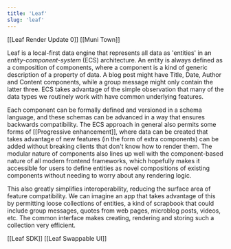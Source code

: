 ```yaml
---
title: 'Leaf'
slug: 'leaf'
---
```


[[Leaf Render Update 0]]
[[Muni Town]]

Leaf is a local-first data engine that represents all data as 'entities' in an *entity-component-system* (ECS) architecture. An entity is always defined as a composition of components, where a component is a kind of generic description of a property of data. A blog post might have Title, Date, Author and Content components, while a group message might only contain the latter three. ECS takes advantage of the simple observation that many of the data types we routinely work with have common underlying features.

Each component can be formally defined and versioned in a schema language, and these schemas can be advanced in a way that ensures backwards compatibility. The ECS approach in general also permits some forms of [[Progressive enhancement]], where data can be created that takes advantage of new features (in the form of extra components) can be added without breaking clients that don't know how to render them. The modular nature of components also lines up well with the component-based nature of all modern frontend frameworks, which hopefully makes it accessible for users to define entities as novel compositions of existing components without needing to worry about any rendering logic. 

This also greatly simplifies interoperability, reducing the surface area of feature compatibility. We can imagine an app that takes advantage of this by permitting loose collections of entities, a kind of scrapbook that could include group messages, quotes from web pages, microblog posts, videos, etc. The common interface makes creating, rendering and storing such a collection very efficient. 

[[Leaf SDK]]
[[Leaf Swappable UI]]